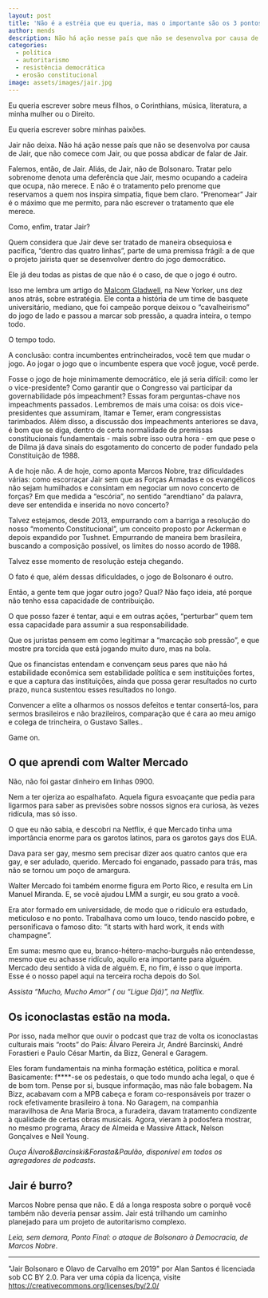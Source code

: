 ```yaml
---
layout: post
title: 'Não é a estréia que eu queria, mas o importante são os 3 pontos'
author: mends
description: Não há ação nesse país que não se desenvolva por causa de Jair, que não comece com Jair, ou que possa abdicar de falar de Jair.
categories:
  - política
  - autoritarismo
  - resistência democrática
  - erosão constitucional
image: assets/images/jair.jpg
---
```


Eu queria escrever sobre meus filhos, o Corinthians, música, literatura, a minha mulher ou o Direito.

Eu queria escrever sobre minhas paixões.

Jair não deixa. Não há ação nesse país que não se desenvolva por causa de Jair, que não comece com Jair, ou que possa abdicar de falar de Jair.

Falemos, então, de Jair. Aliás, de Jair, não de Bolsonaro. Tratar pelo sobrenome denota uma deferência que Jair, mesmo ocupando a cadeira que ocupa, não merece. E não é o tratamento pelo prenome que reservamos a quem nos inspira simpatia, fique bem claro. “Prenomear” Jair é o máximo que me permito, para não escrever o tratamento que ele merece.

Como, enfim, tratar Jair?

Quem considera que Jair deve ser tratado de maneira obsequiosa e pacífica, “dentro das quatro linhas”, parte de uma premissa frágil: a de que o projeto jairista quer se desenvolver dentro do jogo democrático.

Ele já deu todas as pistas de que não é o caso, de que o jogo é outro.

Isso me lembra um artigo do [Malcom Gladwell](https://www.newyorker.com/magazine/2009/05/11/how-david-beats-goliath), na New Yorker, uns dez anos atrás, sobre estratégia. Ele conta a história de um time de basquete universitário, mediano, que foi campeão porque deixou o “cavalheirismo” do jogo de lado e passou a marcar sob pressão, a quadra inteira, o tempo todo.

O tempo todo.

A conclusão: contra incumbentes entrincheirados, você tem que mudar o jogo. Ao jogar o jogo que o incumbente espera que você jogue, você perde.

Fosse o jogo de hoje minimamente democrático, ele já seria difícil: como ler o vice-presidente? Como garantir que o Congresso vai participar da governabilidade pós impeachment? Essas foram perguntas-chave nos impeachments passados. Lembremos de mais uma coisa: os dois vice-presidentes que assumiram, Itamar e Temer, eram congressistas tarimbados. Além disso, a discussão dos impeachments anteriores se dava, é bom que se diga, dentro de certa normalidade de premissas constitucionais fundamentais - mais sobre isso outra hora - em que pese o de Dilma já dava sinais do esgotamento do concerto de poder fundado pela Constituição de 1988.

A de hoje não. A de hoje, como aponta Marcos Nobre, traz dificuldades várias: como escorraçar Jair sem que as Forças Armadas e os evangélicos não sejam humilhados e consintam em negociar um novo concerto de forças? Em que medida a “escória”, no sentido “arendtiano” da palavra, deve ser entendida e inserida no novo concerto?

Talvez estejamos, desde 2013, empurrando com a barriga a resolução do nosso “momento Constitucional”, um conceito proposto por Ackerman e depois expandido por Tushnet. Empurrando de maneira bem brasileira, buscando a composição possível, os limites do nosso acordo de 1988.

Talvez esse momento de resolução esteja chegando.

O fato é que, além dessas dificuldades, o jogo de Bolsonaro é outro.

Então, a gente tem que jogar outro jogo? Qual? Não faço ideia, até porque não tenho essa capacidade de contribuição.

O que posso fazer é tentar, aqui e em outras ações, “perturbar” quem tem essa capacidade para assumir a sua responsabilidade.

Que os juristas pensem em como legitimar a “marcação sob pressão”, e que mostre pra torcida que está jogando muito duro, mas na bola.

Que os financistas entendam e convençam seus pares que não há estabilidade econômica sem estabilidade política e sem instituições fortes, e que a captura das instituições, ainda que possa gerar resultados no curto prazo, nunca sustentou esses resultados no longo.

Convencer a elite a olharmos os nossos defeitos e tentar consertá-los, para sermos brasileiros e não brazileiros, comparação que é cara ao meu amigo e colega de trincheira, o Gustavo Salles..

Game on.

## O que aprendi com Walter Mercado

Não, não foi gastar dinheiro em linhas 0900.

Nem a ter ojeriza ao espalhafato. Aquela figura esvoaçante que pedia para ligarmos para saber as previsões sobre nossos signos era curiosa, às vezes ridícula, mas só isso.

O que eu não sabia, e descobri na Netflix, é que Mercado tinha uma importância enorme para os garotos latinos, para os garotos gays dos EUA.

Dava para ser gay, mesmo sem precisar dizer aos quatro cantos que era gay, e ser adulado, querido. Mercado foi enganado, passado para trás, mas não se tornou um poço de amargura.

Walter Mercado foi também enorme figura em Porto Rico, e resulta em Lin Manuel Miranda. E, se você ajudou LMM a surgir, eu sou grato a você.

Era ator formado em universidade, de modo que o ridículo era estudado, meticuloso e no ponto. Trabalhava como um louco, tendo nascido pobre, e personificava o famoso dito: “it starts with hard work, it ends with champagne”.

Em suma: mesmo que eu, branco-hétero-macho-burguês não entendesse, mesmo que eu achasse ridículo, aquilo era importante para alguém. Mercado deu sentido à vida de alguém. E, no fim, é isso o que importa. Esse é o nosso papel aqui na terceira rocha depois do Sol.

*Assista “Mucho, Mucho Amor” ( ou “Ligue Djá)”, na Netflix.*

## Os iconoclastas estão na moda.

Por isso, nada melhor que ouvir o podcast que traz de volta os iconoclastas culturais mais “roots” do País: Álvaro Pereira Jr, André Barcinski, André Forastieri e Paulo César Martin, da Bizz, General e Garagem.

Eles foram fundamentais na minha formação estética, política e moral. Basicamente: f****-se os pedestais, o que todo mundo acha legal, o que é de bom tom. Pense por si, busque informação, mas não fale bobagem. Na Bizz, acabavam com a MPB cabeça e foram co-responsáveis por trazer o rock efetivamente brasileiro à tona. No Garagem, na companhia maravilhosa de Ana Maria Broca, a furadeira, davam tratamento condizente à qualidade de certas obras musicais. Agora, vieram à podosfera mostrar, no mesmo programa, Aracy de Almeida e Massive Attack, Nelson Gonçalves e Neil Young.

*Ouça Álvaro&Barcinski&Forasta&Paulão, disponível em todos os agregadores de podcasts*.

## Jair é burro?

Marcos Nobre pensa que não. E dá a longa resposta sobre o porquê você também não deveria pensar assim. Jair está trilhando um caminho planejado para um projeto de autoritarismo complexo.

*Leia, sem demora, Ponto Final: o ataque de Bolsonaro à Democracia, de Marcos Nobre*.

---
"Jair Bolsonaro e Olavo de Carvalho em 2019" por Alan Santos é licenciada sob CC BY 2.0. Para ver uma cópia da licença, visite <https://creativecommons.org/licenses/by/2.0/>
